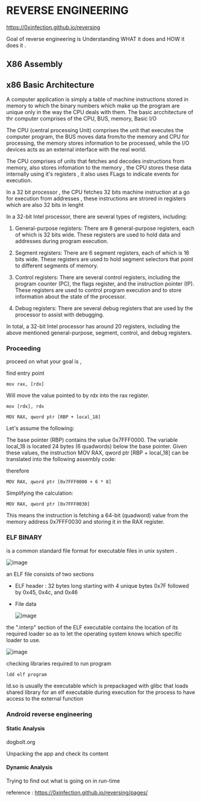 # REVERSE ENGINEERING

https://0xinfection.github.io/reversing

Goal of reverse engineering is Understanding WHAT it does and HOW it does it .

## X86 Assembly 


## x86 Basic Architecture

A computer application is simply a table of machine instructions stored in memory to which the binary numbers which make up the program are unique only in the way the CPU deals with them.
The basic arcchitecture of thr computer comprises of the CPU, BUS, memory, Basic I/O

The CPU (central processing Unit) comprises the unit that executes the computer program, the BUS moves data from/to the memory and CPU for processing, the memory stores information to be processed, while the I/O devices acts as an external interface with the real world.

The CPU comprises of units that fetches and decodes instructions from memory, also  stores infomation to the memory , the CPU stores these data internally using it's registers , it also uses FLags to indicate events for execution.

In a 32 bit processor , the CPU fetches 32 bits machine instruction at a go for execution from addresses , these instructions are strored in registers which are also 32 bits in lenght

In a 32-bit Intel processor, there are several types of registers, including:

1. General-purpose registers: There are 8 general-purpose registers, each of which is 32 bits wide. These registers are used to hold data and addresses during program execution.

2. Segment registers: There are 6 segment registers, each of which is 16 bits wide. These registers are used to hold segment selectors that point to different segments of memory.

3. Control registers: There are several control registers, including the program counter (PC), the flags register, and the instruction pointer (IP). These registers are used to control program execution and to store information about the state of the processor.

4. Debug registers: There are several debug registers that are used by the processor to assist with debugging.

In total, a 32-bit Intel processor has around 20 registers, including the above mentioned general-purpose, segment, control, and debug registers.

### Proceeding

proceed on what your goal is , 

find entry point



```assembly
mov rax, [rdx]
```

Will move the value pointed to by rdx into the rax register. 


```assembly
mov [rdx], rdx
```

```assembly
MOV RAX, qword ptr [RBP + local_18]
```


Let's assume the following:

The base pointer (RBP) contains the value 0x7FFF0000.
The variable local_18 is located 24 bytes (6 quadwords) below the base pointer.
Given these values, the instruction MOV RAX, qword ptr [RBP + local_18] can be translated into the following assembly code:

therefore
```assembly
MOV RAX, qword ptr [0x7FFF0000 + 6 * 8]
```

Simplifying the calculation:

```assembly
MOV RAX, qword ptr [0x7FFF0030]
```
This means the instruction is fetching a 64-bit (quadword) value from the memory address 0x7FFF0030 and storing it in the RAX register.


### ELF BINARY

is a common standard file format for executable files in unix system .

![image](https://github.com/proflamyt/300days-of-hacking/assets/53262578/1499d412-d85f-4f68-a0b5-1e79e1c77320)

an ELF file consists of two sections 
- ELF header :  32 bytes long starting with 4 unique bytes 0x7F followed by 0x45, 0x4c, and 0x46
- File data

  ![image](https://github.com/proflamyt/300days-of-hacking/assets/53262578/71438ea0-ad14-480b-bc49-8d3ce19e8b7e)


the ".interp" section of the ELF executable contains the location of its required loader so as to let the operating system knows which specific loader to use.

![image](https://github.com/proflamyt/300days-of-hacking/assets/53262578/a45003d9-8094-4662-85b9-f51b7f8ed2fd)

checking libraries required to run program 
```
ldd elf program
```

ld.so is usually the executable which is prepackaged with glibc that loads shared library for an elf executable during execution for the process to have access to the external function

### Android reverse engineering


#### Static Analysis 
dogbolt.org

Unpacking the app and check its content 

#### Dynamic Analysis

Trying to find out what is going on in run-time 





reference : https://0xinfection.github.io/reversing/pages/
